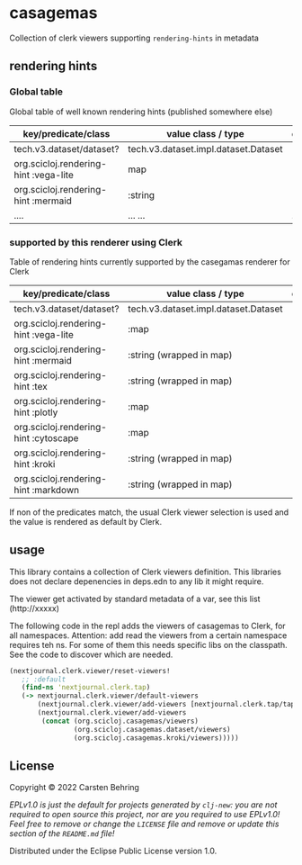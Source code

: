 # casagemas

Collection of clerk viewers supporting `rendering-hints` in metadata

## rendering hints

### Global table
Global table of well known rendering hints (published somewhere else)

| key/predicate/class                  | value class / type                       | definition |
|----------------------------------    |----------------------------------------- | ---------- |
|tech.v3.dataset/dataset?              |  tech.v3.dataset.impl.dataset.Dataset    |            | 
|org.scicloj.rendering-hint :vega-lite |  map                                     |
|org.scicloj.rendering-hint :mermaid   |  :string                                 |            |
|....  | ... ... |...


### supported by **this** renderer using Clerk
Table of rendering hints currently supported by the casegamas renderer for Clerk

| key/predicate/class                  | value class / type                       | definition |
|----------------------------------    |----------------------------------------- | ---------- |
|tech.v3.dataset/dataset?              |  tech.v3.dataset.impl.dataset.Dataset    |            | 
|org.scicloj.rendering-hint :vega-lite |  :map                                     |
|org.scicloj.rendering-hint :mermaid   |  :string (wrapped in map)                                |            |
|org.scicloj.rendering-hint :tex       |  :string (wrapped in map)                                |            |
|org.scicloj.rendering-hint :plotly    |  :map                                 |            |
|org.scicloj.rendering-hint :cytoscape |  :map                                 |            |
|org.scicloj.rendering-hint :kroki     |  :string (wrapped in map)                                |            |
|org.scicloj.rendering-hint :markdown     |  :string (wrapped in map)                                |            |


If non of the predicates match, the usual Clerk viewer selection is used
and the value is rendered as default by Clerk.


## usage

This library contains a collection of Clerk viewers definition.
This libraries does not declare depenencies in deps.edn to any lib it might require.


The viewer get activated by standard metadata of a var, see this list (http://xxxxx)



The following code in the repl adds the viewers of casagemas to Clerk, for all namespaces.
Attention: add read the viewers from a certain namespace requires teh ns. For some of them this needs
specific libs on the classpath. See the code to discover which are needed.

```clojure
(nextjournal.clerk.viewer/reset-viewers!
   ;; :default
   (find-ns 'nextjournal.clerk.tap)
   (-> nextjournal.clerk.viewer/default-viewers
       (nextjournal.clerk.viewer/add-viewers [nextjournal.clerk.tap/tap-viewer])
       (nextjournal.clerk.viewer/add-viewers
        (concat (org.scicloj.casagemas/viewers)
                (org.scicloj.casagemas.dataset/viewers)
                (org.scicloj.casagemas.kroki/viewers)))))
```



## License

Copyright © 2022 Carsten Behring

_EPLv1.0 is just the default for projects generated by `clj-new`: you are not_
_required to open source this project, nor are you required to use EPLv1.0!_
_Feel free to remove or change the `LICENSE` file and remove or update this_
_section of the `README.md` file!_

Distributed under the Eclipse Public License version 1.0.
